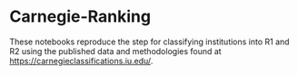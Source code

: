 # Carnegie-Ranking


These notebooks reproduce the step for classifying institutions into R1 and R2 using the published data and methodologies found at https://carnegieclassifications.iu.edu/.
